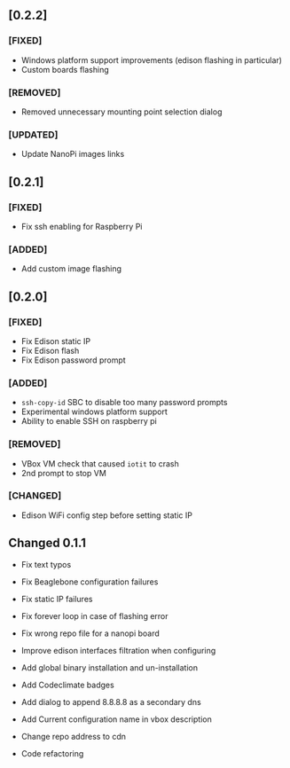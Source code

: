 ## [0.2.2]

### [FIXED]
- Windows platform support improvements (edison flashing in particular)
- Custom boards flashing

### [REMOVED]
- Removed unnecessary mounting point selection dialog

### [UPDATED]
- Update NanoPi images links


## [0.2.1]

### [FIXED]
- Fix ssh enabling for Raspberry Pi

### [ADDED]
- Add custom image flashing


## [0.2.0]

### [FIXED]
- Fix Edison static IP
- Fix Edison flash
- Fix Edison password prompt

### [ADDED]
- `ssh-copy-id` SBC to disable too many password prompts
- Experimental windows platform support
- Ability to enable SSH on raspberry pi

### [REMOVED]
- VBox VM check that caused `iotit` to crash
- 2nd prompt to stop VM

### [CHANGED]
- Edison WiFi config step before setting static IP


## Changed 0.1.1

- Fix text typos
- Fix Beaglebone configuration failures
- Fix static IP failures
- Fix forever loop in case of flashing error
- Fix wrong repo file for a nanopi board

- Improve edison interfaces filtration when configuring

- Add global binary installation and un-installation
- Add Codeclimate badges
- Add dialog to append 8.8.8.8 as a secondary dns
- Add Current configuration name in vbox description

- Change repo address to cdn
- Code refactoring
